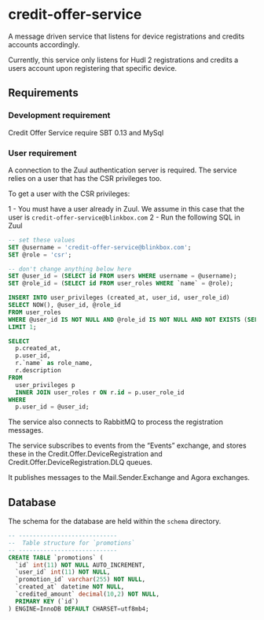 credit-offer-service
====================

A message driven service that listens for device registrations and credits accounts accordingly. 

Currently, this service only listens for Hudl 2 registrations and credits a users account upon registering that specific device.

## Requirements

### Development requirement
Credit Offer Service require SBT 0.13 and MySql

### User requirement
A connection to the Zuul authentication server is required. The service relies on a user that has the CSR privileges too.

To get a user with the CSR privileges:
 
1 - You must have a user already in Zuul. We assume in this case that the user is `credit-offer-service@blinkbox.com`
2 - Run the following SQL in Zuul

```sql
-- set these values
SET @username = 'credit-offer-service@blinkbox.com';
SET @role = 'csr';

-- don't change anything below here
SET @user_id = (SELECT id FROM users WHERE username = @username);
SET @role_id = (SELECT id FROM user_roles WHERE `name` = @role);

INSERT INTO user_privileges (created_at, user_id, user_role_id)
SELECT NOW(), @user_id, @role_id
FROM user_roles
WHERE @user_id IS NOT NULL AND @role_id IS NOT NULL AND NOT EXISTS (SELECT 1 FROM user_privileges WHERE user_id = @user_id AND user_role_id = @role_id)
LIMIT 1;

SELECT
  p.created_at,
  p.user_id,
  r.`name` as role_name,
  r.description
FROM
  user_privileges p
  INNER JOIN user_roles r ON r.id = p.user_role_id
WHERE
  p.user_id = @user_id;
```

The service also connects to RabbitMQ to process the registration messages. 

The service subscribes to events from the “Events” exchange, and stores these in the Credit.Offer.DeviceRegistration and Credit.Offer.DeviceRegistration.DLQ queues.

It publishes messages to the Mail.Sender.Exchange and Agora exchanges.

## Database

The schema for the database are held within the `schema` directory. 

```sql
-- ----------------------------
--  Table structure for `promotions`
-- ----------------------------
CREATE TABLE `promotions` (
  `id` int(11) NOT NULL AUTO_INCREMENT,
  `user_id` int(11) NOT NULL,
  `promotion_id` varchar(255) NOT NULL,
  `created_at` datetime NOT NULL,
  `credited_amount` decimal(10,2) NOT NULL,
  PRIMARY KEY (`id`)
) ENGINE=InnoDB DEFAULT CHARSET=utf8mb4;

```